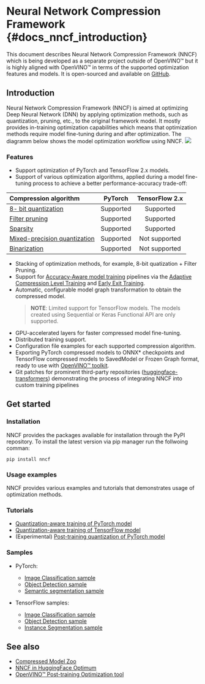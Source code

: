 # Neural Network Compression Framework {#docs_nncf_introduction}
This document describes Neural Network Compression Framework (NNCF) which is being developed as a separate project outside of OpenVINO&trade; but it is highly aligned with OpenVINO&trade; in terms of the supported optimization features and models. It is open-sourced and available on [GitHub](https://github.com/openvinotoolkit/nncf).

## Introduction
 Neural Network Compression Framework (NNCF) is aimed at optimizing Deep Neural Network (DNN) by applying optimization methods, such as quantization, pruning, etc., to the original framework model. It mostly provides in-training optimization capabilities which means that optimization methods require model fine-tuning during and after optimization. The diagramm below shows the model optimization workflow using NNCF.
 ![](../img/nncf_workflow.png)

 ### Features
 - Support optimization of PyTorch and TensorFlow 2.x models.
 - Support of various optimization algorithms, applied during a model fine-tuning process to achieve a better performance-accuracy trade-off:
  
  |Compression algorithm|PyTorch|TensorFlow 2.x|
  | :--- | :---: | :---: |
  |[8- bit quantization](https://github.com/openvinotoolkit/nncf/blob/develop/docs/compression_algorithms/Quantization.md) | Supported | Supported |
  |[Filter pruning](https://github.com/openvinotoolkit/nncf/blob/develop/docs/compression_algorithms/Pruning.md) | Supported | Supported |
  |[Sparsity](https://github.com/openvinotoolkit/nncf/blob/develop/docs/compression_algorithms/Sparsity.md) | Supported | Supported |
  |[Mixed-precision quantization](https://github.com/openvinotoolkit/nncf/blob/develop/docs/compression_algorithms/Quantization.md#mixed_precision_quantization) | Supported | Not supported |
  |[Binarization](https://github.com/openvinotoolkit/nncf/blob/develop/docs/compression_algorithms/Binarization.md) | Supported | Not supported |
  
 

- Stacking of optimization methods, for example, 8-bit quatization + Filter Pruning.
- Support for [Accuracy-Aware model training](https://github.com/openvinotoolkit/nncf/blob/develop/docs/Usage.md#accuracy-aware-model-training) pipelines via the [Adaptive Compression Level Training](./docs/accuracy_aware_model_training/AdaptiveCompressionLevelTraining.md) and [Early Exit Training](./docs/accuracy_aware_model_training/EarlyExitTrainig.md).
- Automatic, configurable model graph transformation to obtain the compressed model.
  > **NOTE**: Limited support for TensorFlow models. The models created using Sequential or Keras Functional API are only supported.
- GPU-accelerated layers for faster compressed model fine-tuning.
- Distributed training support.
- Configuration file examples for each supported compression algorithm.
- Exporting PyTorch compressed models to ONNX\* checkpoints and TensorFlow compressed models to SavedModel or Frozen Graph format, ready to use with [OpenVINO&trade; toolkit](https://github.com/openvinotoolkit/).
- Git patches for prominent third-party repositories ([huggingface-transformers](https://github.com/huggingface/transformers)) demonstrating the process of integrating NNCF into custom training pipelines

## Get started
### Installation
NNCF provides the packages available for installation through the PyPI repository. To install the latest version via pip manager run the follwoing comman:
```
pip install nncf
```

### Usage examples
NNCF provides various examples and tutorials that demonstrates usage of optimization methods.

### Tutorials
- [Quantization-aware training of PyTorch model](https://github.com/openvinotoolkit/openvino_notebooks/tree/main/notebooks/302-pytorch-quantization-aware-training)
- [Quantization-aware training of TensorFlow model](https://github.com/openvinotoolkit/openvino_notebooks/tree/main/notebooks/305-tensorflow-quantization-aware-training)
- (Experimental) [Post-training quantization of PyTorch model](https://github.com/openvinotoolkit/openvino_notebooks/tree/main/notebooks/112-pytorch-post-training-quantization-nncf)

### Samples
- PyTorch: 
  - [Image Classification sample](https://github.com/openvinotoolkit/nncf/blob/develop/examples/torch/classification/README.md)
  - [Object Detection sample](https://github.com/openvinotoolkit/nncf/blob/develop/examples/torch/object_detection/README.md)
  - [Semantic segmentation sample](https://github.com/openvinotoolkit/nncf/blob/develop/examples/torch/semantic_segmentation/README.md)

- TensorFlow samples:
  - [Image Classification sample](examples/tensorflow/classification/README.md)
  - [Object Detection sample](examples/tensorflow/object_detection/README.md)
  - [Instance Segmentation sample](examples/tensorflow/segmentation/README.md)


## See also
- [Compressed Model Zoo](https://github.com/openvinotoolkit/nncf#nncf-compressed-model-zoo)
- [NNCF in HuggingFace Optimum](https://github.com/dkurt/optimum-openvino)
- [OpenVINO&trade; Post-training Optimization tool](../../tools/pot/README.md)

